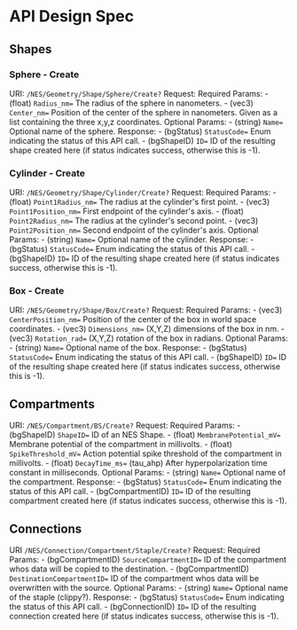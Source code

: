 # API Design Spec



## Shapes

### Sphere - Create
URI: `/NES/Geometry/Shape/Sphere/Create?`
Request:
    Required Params:
        - (float) `Radius_nm=` The radius of the sphere in nanometers.
        - (vec3) `Center_nm=` Position of the center of the sphere in nanometers. Given as a list containing the three x,y,z coordinates.
    Optional Params:
        - (string) `Name=` Optional name of the sphere.
Response:
    - (bgStatus) `StatusCode=` Enum indicating the status of this API call.
    - (bgShapeID) `ID=` ID of the resulting shape created here (if status indicates success, otherwise this is -1).

### Cylinder - Create
URI: `/NES/Geometry/Shape/Cylinder/Create?`
Request:
    Required Params:
        - (float) `Point1Radius_nm=` The radius at the cylinder's first point.
        - (vec3) `Point1Position_nm=` First endpoint of the cylinder's axis.
        - (float) `Point2Radius_nm=` The radius at the cylinder's second point.
        - (vec3) `Point2Position_nm=` Second endpoint of the cylinder's axis.
    Optional Params:
        - (string) `Name=` Optional name of the cylinder.
Response:
    - (bgStatus) `StatusCode=` Enum indicating the status of this API call.
    - (bgShapeID) `ID=` ID of the resulting shape created here (if status indicates success, otherwise this is -1).

### Box - Create
URI: `/NES/Geometry/Shape/Box/Create?`
Request:
    Required Params:
        - (vec3) `CenterPosition_nm=` Position of the center of the box in world space coordinates.
        - (vec3) `Dimensions_nm=` (X,Y,Z) dimensions of the box in nm.
        - (vec3) `Rotation_rad=` (X,Y,Z) rotation of the box in radians.
    Optional Params:
        - (string) `Name=` Optional name of the box.
Response:
    - (bgStatus) `StatusCode=` Enum indicating the status of this API call.
    - (bgShapeID) `ID=` ID of the resulting shape created here (if status indicates success, otherwise this is -1).



## Compartments
URI: `/NES/Compartment/BS/Create?`
Request:
    Required Params:
        - (bgShapeID) `ShapeID=` ID of an NES Shape.
        - (float) `MembranePotential_mV=` Membrane potential of the compartment in millivolts.
        - (float) `SpikeThreshold_mV=` Action potential spike threshold of the compartment in millivolts.
        - (float) `DecayTime_ms=` (tau_ahp) After hyperpolarization time constant in milliseconds.
    Optional Params:
        - (string) `Name=` Optional name of the compartment.
Response:
    - (bgStatus) `StatusCode=` Enum indicating the status of this API call.
    - (bgCompartmentID) `ID=` ID of the resulting compartment created here (if status indicates success, otherwise this is -1).


## Connections
URI `/NES/Connection/Compartment/Staple/Create?`
Request:
    Required Params:
        - (bgCompartmentID) `SourceCompartmentID=` ID of the compartment whos data will be copied to the destination.
        - (bgCompartmentID) `DestinationCompartmentID=` ID of the compartment whos data will be overwritten with the source.
    Optional Params:
        - (string) `Name=` Optional name of the staple (clippy?).
Response:
    - (bgStatus) `StatusCode=` Enum indicating the status of this API call.
    - (bgConnectionID) `ID=` ID of the resulting connection created here (if status indicates success, otherwise this is -1).
